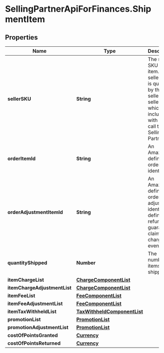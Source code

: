# SellingPartnerApiForFinances.ShipmentItem

## Properties
Name | Type | Description | Notes
------------ | ------------- | ------------- | -------------
**sellerSKU** | **String** | The seller SKU of the item. The seller SKU is qualified by the seller&#x27;s seller ID, which is included with every call to the Selling Partner API. | [optional] 
**orderItemId** | **String** | An Amazon-defined order item identifier. | [optional] 
**orderAdjustmentItemId** | **String** | An Amazon-defined order adjustment identifier defined for refunds, guarantee claims, and chargeback events. | [optional] 
**quantityShipped** | **Number** | The number of items shipped. | [optional] 
**itemChargeList** | [**ChargeComponentList**](ChargeComponentList.md) |  | [optional] 
**itemChargeAdjustmentList** | [**ChargeComponentList**](ChargeComponentList.md) |  | [optional] 
**itemFeeList** | [**FeeComponentList**](FeeComponentList.md) |  | [optional] 
**itemFeeAdjustmentList** | [**FeeComponentList**](FeeComponentList.md) |  | [optional] 
**itemTaxWithheldList** | [**TaxWithheldComponentList**](TaxWithheldComponentList.md) |  | [optional] 
**promotionList** | [**PromotionList**](PromotionList.md) |  | [optional] 
**promotionAdjustmentList** | [**PromotionList**](PromotionList.md) |  | [optional] 
**costOfPointsGranted** | [**Currency**](Currency.md) |  | [optional] 
**costOfPointsReturned** | [**Currency**](Currency.md) |  | [optional] 
